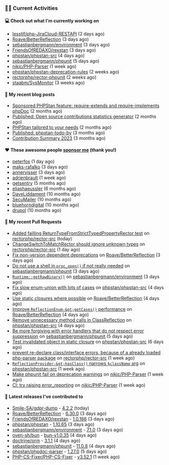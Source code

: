 ### 👨‍💻 Current Activities


#### 💻 Check out what I'm currently working on

- [lesstif/php-JiraCloud-RESTAPI](https://github.com/lesstif/php-JiraCloud-RESTAPI) (2 days ago)
- [Roave/BetterReflection](https://github.com/Roave/BetterReflection) (3 days ago)
- [sebastianbergmann/environment](https://github.com/sebastianbergmann/environment) (3 days ago)
- [FriendsOfREDAXO/rexstan](https://github.com/FriendsOfREDAXO/rexstan) (3 days ago)
- [phpstan/phpstan-src](https://github.com/phpstan/phpstan-src) (4 days ago)
- [sebastianbergmann/phpunit](https://github.com/sebastianbergmann/phpunit) (5 days ago)
- [nikic/PHP-Parser](https://github.com/nikic/PHP-Parser) (1 week ago)
- [phpstan/phpstan-deprecation-rules](https://github.com/phpstan/phpstan-deprecation-rules) (2 weeks ago)
- [rectorphp/rector-phpunit](https://github.com/rectorphp/rector-phpunit) (2 weeks ago)
- [staabm/SysMonitor](https://github.com/staabm/SysMonitor) (3 weeks ago)


#### 📜 My recent blog posts

- [Sponsored PHPStan feature: require-extends and require-implements phpDoc](https://staabm.github.io/2024/01/15/phpstan-require-extends-implements.html) (2 months ago)
- [Published: Open source contributions statistics generator](https://staabm.github.io/2024/01/10/oss-contribs-published.html) (2 months ago)
- [PHPStan tailored to your needs](https://staabm.github.io/2024/01/01/phpstan-customizing.html) (2 months ago)
- [Published: phpstan-todo-by](https://staabm.github.io/2023/12/17/phpstan-todo-by-published.html) (3 months ago)
- [Contribution Summary 2023](https://staabm.github.io/2023/12/07/contribution-summary-2023.html) (3 months ago)


#### ❤️ These awesome people [sponsor me](https://github.com/sponsors/staabm) (thank you!)

- [peterfox](https://github.com/peterfox) (1 day ago)
- [maks-rafalko](https://github.com/maks-rafalko) (3 days ago)
- [annervisser](https://github.com/annervisser) (3 days ago)
- [adrienbrault](https://github.com/adrienbrault) (1 week ago)
- [getsentry](https://github.com/getsentry) (5 months ago)
- [eliashaeussler](https://github.com/eliashaeussler) (6 months ago)
- [DaveLiddament](https://github.com/DaveLiddament) (10 months ago)
- [SecuMailer](https://github.com/SecuMailer) (10 months ago)
- [bluehorndigital](https://github.com/bluehorndigital) (10 months ago)
- [drupol](https://github.com/drupol) (10 months ago)


#### 🔨 My recent Pull Requests

- [Added failling ReturnTypeFromStrictTypedPropertyRector test](https://github.com/rectorphp/rector-src/pull/5775) on [rectorphp/rector-src](https://github.com/rectorphp/rector-src) (today)
- [ChangeSwitchToMatchRector should ignore unknown types](https://github.com/rectorphp/rector-src/pull/5772) on [rectorphp/rector-src](https://github.com/rectorphp/rector-src) (1 day ago)
- [Fix non-version dependent deprecations](https://github.com/Roave/BetterReflection/pull/1413) on [Roave/BetterReflection](https://github.com/Roave/BetterReflection) (3 days ago)
- [Do not use a shell in `proc_open()` if not really needed](https://github.com/sebastianbergmann/phpunit/pull/5766) on [sebastianbergmann/phpunit](https://github.com/sebastianbergmann/phpunit) (3 days ago)
- [`Runtime::getRawBinary()`](https://github.com/sebastianbergmann/environment/pull/72) on [sebastianbergmann/environment](https://github.com/sebastianbergmann/environment) (3 days ago)
- [Fix slow enum-union with lots of cases](https://github.com/phpstan/phpstan-src/pull/2985) on [phpstan/phpstan-src](https://github.com/phpstan/phpstan-src) (4 days ago)
- [Use static closures where possible](https://github.com/Roave/BetterReflection/pull/1411) on [Roave/BetterReflection](https://github.com/Roave/BetterReflection) (4 days ago)
- [Improve `ReflectionEnum-&gt;getCases()` performance](https://github.com/Roave/BetterReflection/pull/1410) on [Roave/BetterReflection](https://github.com/Roave/BetterReflection) (4 days ago)
- [Remove unnecessary method calls in ClassReflection](https://github.com/phpstan/phpstan-src/pull/2984) on [phpstan/phpstan-src](https://github.com/phpstan/phpstan-src) (4 days ago)
- [Be more forgiving with error handlers that do not respect error suppression](https://github.com/sebastianbergmann/phpunit/pull/5765) on [sebastianbergmann/phpunit](https://github.com/sebastianbergmann/phpunit) (5 days ago)
- [Test invalidated object in static closure](https://github.com/phpstan/phpstan-src/pull/2981) on [phpstan/phpstan-src](https://github.com/phpstan/phpstan-src) (6 days ago)
- [prevent re-declare class/interface errors, because of a already loaded php-parser package](https://github.com/rectorphp/rector-src/pull/5742) on [rectorphp/rector-src](https://github.com/rectorphp/rector-src) (1 week ago)
- [`ReflectionProvider-&gt;hasClass()` narrows `$className` arg](https://github.com/phpstan/phpstan-src/pull/2976) on [phpstan/phpstan-src](https://github.com/phpstan/phpstan-src) (1 week ago)
- [Make phpunit fail on deprecation warnings](https://github.com/nikic/PHP-Parser/pull/989) on [nikic/PHP-Parser](https://github.com/nikic/PHP-Parser) (1 week ago)
- [CI: try raising error_reporting](https://github.com/nikic/PHP-Parser/pull/988) on [nikic/PHP-Parser](https://github.com/nikic/PHP-Parser) (1 week ago)


#### 🔭 Latest releases I've contributed to

- [Smile-SA/gdpr-dump](https://github.com/Smile-SA/gdpr-dump) - [4.2.2](https://github.com/Smile-SA/gdpr-dump/releases/tag/4.2.2) (today)
- [Roave/BetterReflection](https://github.com/Roave/BetterReflection) - [6.30.0](https://github.com/Roave/BetterReflection/releases/tag/6.30.0) (3 days ago)
- [FriendsOfREDAXO/rexstan](https://github.com/FriendsOfREDAXO/rexstan) - [1.0.166](https://github.com/FriendsOfREDAXO/rexstan/releases/tag/1.0.166) (3 days ago)
- [phpstan/phpstan](https://github.com/phpstan/phpstan) - [1.10.65](https://github.com/phpstan/phpstan/releases/tag/1.10.65) (3 days ago)
- [sebastianbergmann/environment](https://github.com/sebastianbergmann/environment) - [7.1.0](https://github.com/sebastianbergmann/environment/releases/tag/7.1.0) (3 days ago)
- [oven-sh/bun](https://github.com/oven-sh/bun) - [bun-v1.0.35](https://github.com/oven-sh/bun/releases/tag/bun-v1.0.35) (4 days ago)
- [doctrine/orm](https://github.com/doctrine/orm) - [3.1.1](https://github.com/doctrine/orm/releases/tag/3.1.1) (4 days ago)
- [sebastianbergmann/phpunit](https://github.com/sebastianbergmann/phpunit) - [11.0.8](https://github.com/sebastianbergmann/phpunit/releases/tag/11.0.8) (4 days ago)
- [phpstan/phpdoc-parser](https://github.com/phpstan/phpdoc-parser) - [1.27.0](https://github.com/phpstan/phpdoc-parser/releases/tag/1.27.0) (5 days ago)
- [PHP-CS-Fixer/PHP-CS-Fixer](https://github.com/PHP-CS-Fixer/PHP-CS-Fixer) - [v3.52.1](https://github.com/PHP-CS-Fixer/PHP-CS-Fixer/releases/tag/v3.52.1) (1 week ago)
